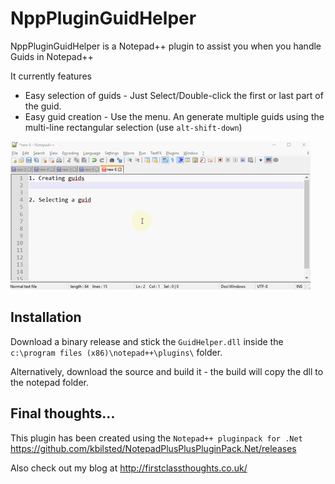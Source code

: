 # NppPluginGuidHelper

NppPluginGuidHelper is a Notepad++ plugin to assist you when you handle Guids in Notepad++

It currently features

  * Easy selection of guids - Just Select/Double-click the first or last part of the guid.
  * Easy guid creation - Use the menu. An generate multiple guids using the multi-line rectangular selection (use `alt-shift-down`)

<img src="demo.gif">

## Installation
Download a binary release and stick the `GuidHelper.dll` inside the `c:\program files (x86)\notepad++\plugins\` folder.

Alternatively, download the source and build it - the build will copy the dll to the notepad folder.

## Final thoughts...

This plugin has been created using the `Notepad++ pluginpack for .Net` https://github.com/kbilsted/NotepadPlusPlusPluginPack.Net/releases

Also check out my blog at http://firstclassthoughts.co.uk/
 
